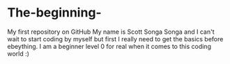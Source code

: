 # The-beginning-
My first repository on GitHub
My name is Scott Songa Songa and I can't wait to start coding by myself but first I really need to get the basics before ebeything.
I am a beginner level 0 for real when it comes to this coding world :) 
